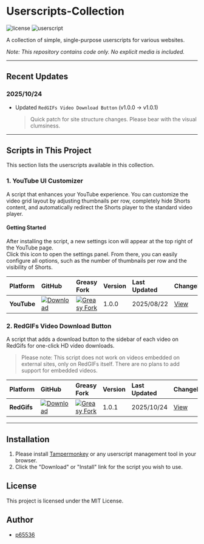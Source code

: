 # Userscripts-Collection

![license](https://img.shields.io/badge/license-MIT-green)
![userscript](https://img.shields.io/badge/userscript-Tampermonkey-blueviolet)

A collection of simple, single-purpose userscripts for various websites.

*Note: This repository contains code only. No explicit media is included.*

---

## Recent Updates

### 2025/10/24
- Updated `RedGIFs Video Download Button` (v1.0.0 -> v1.0.1)  
    > Quick patch for site structure changes.
    > Please bear with the visual clumsiness.

---

## Scripts in This Project

This section lists the userscripts available in this collection.

### 1. YouTube UI Customizer

A script that enhances your YouTube experience. You can customize the video grid layout by adjusting thumbnails per row, completely hide Shorts content, and automatically redirect the Shorts player to the standard video player.

#### Getting Started

After installing the script, a new settings icon  will appear at the top right of the YouTube page.  
Click this icon to open the settings panel. From there, you can easily configure all options, such as the number of thumbnails per row and the visibility of Shorts.

| Platform | GitHub | Greasy Fork | Version | Last Updated | Changelog |
| :--- | :--- | :--- | :--- | :--- | :--- |
| **YouTube** | [![Download](https://img.shields.io/badge/Download-blue?style=flat-square&logo=download)](https://raw.githubusercontent.com/p65536/Userscripts-Collection/main/scripts/YouTube-UI-Customizer/YouTube-UI-Customizer.user.js) | [![Greasy Fork](https://img.shields.io/badge/Install-green?style=flat-square&logo=greasyfork)](https://greasyfork.org/en/scripts/546668-youtube-ui-customizer) | 1.0.0 | 2025/08/22 | [View](./scripts/YouTube-UI-Customizer/CHANGELOG.md) |

### 2. RedGIFs Video Download Button

A script that adds a download button to the sidebar of each video on RedGifs for one-click HD video downloads.

> Please note: This script does not work on videos embedded on external sites, only on RedGIFs itself. There are no plans to add support for embedded videos.

| Platform | GitHub | Greasy Fork | Version | Last Updated | Changelog |
| :--- | :--- | :--- | :--- | :--- | :--- |
| **RedGifs** | [![Download](https://img.shields.io/badge/Download-blue?style=flat-square&logo=download)](https://raw.githubusercontent.com/p65536/Userscripts-Collection/main/scripts/RedGIFs-Video-Download-Button/RedGIFs-Video-Download-Button.user.js) | [![Greasy Fork](https://img.shields.io/badge/Install-green?style=flat-square&logo=greasyfork)](https://greasyfork.org/en/scripts/545472-redgifs-video-download-button) | 1.0.1 | 2025/10/24 | [View](./scripts/RedGIFs-Video-Download-Button/CHANGELOG.md) |

---

## Installation

1.  Please install [Tampermonkey](https://www.tampermonkey.net/) or any userscript management tool in your browser.
2.  Click the "Download" or "Install" link for the script you wish to use.

## License

This project is licensed under the MIT License.

## Author

* [p65536](https://github.com/p65536)
